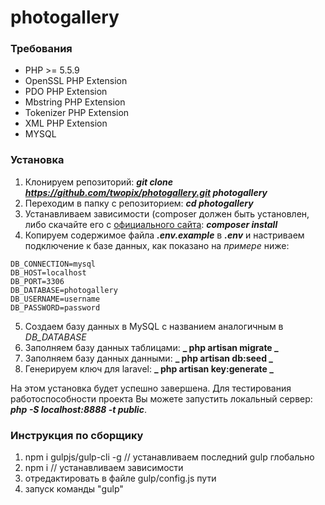# photogallery

### Требования
* PHP >= 5.5.9
* OpenSSL PHP Extension
* PDO PHP Extension
* Mbstring PHP Extension
* Tokenizer PHP Extension
* XML PHP Extension
* MYSQL

### Установка

1. Клонируем репозиторий: **_git clone https://github.com/twopix/photogallery.git photogallery_**
2. Переходим в папку с репозиторием: **_cd photogallery_**
3. Устанавливаем зависимости (composer должен быть установлен, либо скачайте его с [официального сайта](https://getcomposer.org/): **_composer install_**
4. Копируем содержимое файла **_.env.example_** в **_.env_** и настриваем подключение к базе данных, как показано на *примере* ниже:

```
DB_CONNECTION=mysql
DB_HOST=localhost
DB_PORT=3306
DB_DATABASE=photogallery
DB_USERNAME=username
DB_PASSWORD=password
```

5. Создаем базу данных в MySQL с названием аналогичным в *DB_DATABASE*
6. Заполняем базу данных таблицами: **_ php artisan migrate _**
7. Заполняем базу данных данными: **_ php artisan db:seed _**
7. Генерируем ключ для laravel: **_ php artisan key:generate _**

На этом установка будет успешно завершена. Для тестирования работоспособности проекта Вы можете запустить 
локальный сервер: **_php -S localhost:8888 -t public_**.


### Инструкция по сборщику
1. npm i gulpjs/gulp-cli -g  // устанавливаем последний gulp глобально
2. npm i // устанавливаем зависимости
3. отредактировать в файле gulp/config.js пути
4. запуск команды "gulp"